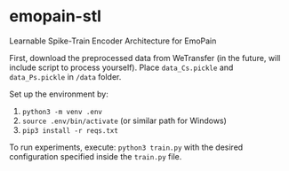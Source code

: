 # emopain-stl
Learnable Spike-Train Encoder Architecture for EmoPain

First, download the preprocessed data from WeTransfer (in the future, will include script to process yourself).
Place `data_Cs.pickle` and `data_Ps.pickle` in `/data` folder.

Set up the environment by: 
1. `python3 -m venv .env`
2. `source .env/bin/activate` (or similar path for Windows)
3. `pip3 install -r reqs.txt`

To run experiments, execute: `python3 train.py` with the desired configuration specified inside the `train.py` file.
